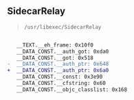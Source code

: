 ## SidecarRelay

> `/usr/libexec/SidecarRelay`

```diff

   __TEXT.__eh_frame: 0x10f0
   __DATA_CONST.__auth_got: 0xda0
   __DATA_CONST.__got: 0x518
-  __DATA_CONST.__auth_ptr: 0x648
+  __DATA_CONST.__auth_ptr: 0x6a0
   __DATA_CONST.__const: 0x3e90
   __DATA_CONST.__cfstring: 0x60
   __DATA_CONST.__objc_classlist: 0x168

```
